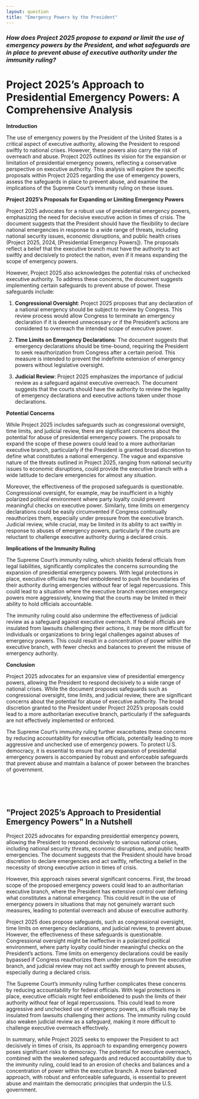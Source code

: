 ```yaml
---
layout: question
title: "Emergency Powers by the President"
---
```


### *How does Project 2025 propose to expand or limit the use of emergency powers by the President, and what safeguards are in place to prevent abuse of executive authority under the immunity ruling?*


# Project 2025’s Approach to Presidential Emergency Powers: A Comprehensive Analysis

**Introduction**

The use of emergency powers by the President of the United States is a critical aspect of executive authority, allowing the President to respond swiftly to national crises. However, these powers also carry the risk of overreach and abuse. Project 2025 outlines its vision for the expansion or limitation of presidential emergency powers, reflecting a conservative perspective on executive authority. This analysis will explore the specific proposals within Project 2025 regarding the use of emergency powers, assess the safeguards in place to prevent abuse, and examine the implications of the Supreme Court’s immunity ruling on these issues.

**Project 2025’s Proposals for Expanding or Limiting Emergency Powers**

Project 2025 advocates for a robust use of presidential emergency powers, emphasizing the need for decisive executive action in times of crisis. The document suggests that the President should have the flexibility to declare national emergencies in response to a wide range of threats, including national security issues, economic disruptions, and public health crises (Project 2025, 2024, [Presidential Emergency Powers]). The proposals reflect a belief that the executive branch must have the authority to act swiftly and decisively to protect the nation, even if it means expanding the scope of emergency powers.

However, Project 2025 also acknowledges the potential risks of unchecked executive authority. To address these concerns, the document suggests implementing certain safeguards to prevent abuse of power. These safeguards include:

1. **Congressional Oversight**: Project 2025 proposes that any declaration of a national emergency should be subject to review by Congress. This review process would allow Congress to terminate an emergency declaration if it is deemed unnecessary or if the President’s actions are considered to overreach the intended scope of executive power.

2. **Time Limits on Emergency Declarations**: The document suggests that emergency declarations should be time-bound, requiring the President to seek reauthorization from Congress after a certain period. This measure is intended to prevent the indefinite extension of emergency powers without legislative oversight.

3. **Judicial Review**: Project 2025 emphasizes the importance of judicial review as a safeguard against executive overreach. The document suggests that the courts should have the authority to review the legality of emergency declarations and executive actions taken under those declarations.

**Potential Concerns**

While Project 2025 includes safeguards such as congressional oversight, time limits, and judicial review, there are significant concerns about the potential for abuse of presidential emergency powers. The proposals to expand the scope of these powers could lead to a more authoritarian executive branch, particularly if the President is granted broad discretion to define what constitutes a national emergency. The vague and expansive nature of the threats outlined in Project 2025, ranging from national security issues to economic disruptions, could provide the executive branch with a wide latitude to declare emergencies for almost any situation.

Moreover, the effectiveness of the proposed safeguards is questionable. Congressional oversight, for example, may be insufficient in a highly polarized political environment where party loyalty could prevent meaningful checks on executive power. Similarly, time limits on emergency declarations could be easily circumvented if Congress continually reauthorizes them, especially under pressure from the executive branch. Judicial review, while crucial, may be limited in its ability to act swiftly in response to abuses of emergency powers, particularly if the courts are reluctant to challenge executive authority during a declared crisis.

**Implications of the Immunity Ruling**

The Supreme Court’s immunity ruling, which shields federal officials from legal liabilities, significantly complicates the concerns surrounding the expansion of presidential emergency powers. With legal protections in place, executive officials may feel emboldened to push the boundaries of their authority during emergencies without fear of legal repercussions. This could lead to a situation where the executive branch exercises emergency powers more aggressively, knowing that the courts may be limited in their ability to hold officials accountable.

The immunity ruling could also undermine the effectiveness of judicial review as a safeguard against executive overreach. If federal officials are insulated from lawsuits challenging their actions, it may be more difficult for individuals or organizations to bring legal challenges against abuses of emergency powers. This could result in a concentration of power within the executive branch, with fewer checks and balances to prevent the misuse of emergency authority.

**Conclusion**

Project 2025 advocates for an expansive view of presidential emergency powers, allowing the President to respond decisively to a wide range of national crises. While the document proposes safeguards such as congressional oversight, time limits, and judicial review, there are significant concerns about the potential for abuse of executive authority. The broad discretion granted to the President under Project 2025’s proposals could lead to a more authoritarian executive branch, particularly if the safeguards are not effectively implemented or enforced.

The Supreme Court’s immunity ruling further exacerbates these concerns by reducing accountability for executive officials, potentially leading to more aggressive and unchecked use of emergency powers. To protect U.S. democracy, it is essential to ensure that any expansion of presidential emergency powers is accompanied by robust and enforceable safeguards that prevent abuse and maintain a balance of power between the branches of government.

<br><br><br>

## <span id="nutshell">"Project 2025’s Approach to Presidential Emergency Powers" In a Nutshell</span>

Project 2025 advocates for expanding presidential emergency powers, allowing the President to respond decisively to various national crises, including national security threats, economic disruptions, and public health emergencies. The document suggests that the President should have broad discretion to declare emergencies and act swiftly, reflecting a belief in the necessity of strong executive action in times of crisis.

However, this approach raises several significant concerns. First, the broad scope of the proposed emergency powers could lead to an authoritarian executive branch, where the President has extensive control over defining what constitutes a national emergency. This could result in the use of emergency powers in situations that may not genuinely warrant such measures, leading to potential overreach and abuse of executive authority.

Project 2025 does propose safeguards, such as congressional oversight, time limits on emergency declarations, and judicial review, to prevent abuse. However, the effectiveness of these safeguards is questionable. Congressional oversight might be ineffective in a polarized political environment, where party loyalty could hinder meaningful checks on the President’s actions. Time limits on emergency declarations could be easily bypassed if Congress reauthorizes them under pressure from the executive branch, and judicial review may not act swiftly enough to prevent abuses, especially during a declared crisis.

The Supreme Court’s immunity ruling further complicates these concerns by reducing accountability for federal officials. With legal protections in place, executive officials might feel emboldened to push the limits of their authority without fear of legal repercussions. This could lead to more aggressive and unchecked use of emergency powers, as officials may be insulated from lawsuits challenging their actions. The immunity ruling could also weaken judicial review as a safeguard, making it more difficult to challenge executive overreach effectively.

In summary, while Project 2025 seeks to empower the President to act decisively in times of crisis, its approach to expanding emergency powers poses significant risks to democracy. The potential for executive overreach, combined with the weakened safeguards and reduced accountability due to the immunity ruling, could lead to an erosion of checks and balances and a concentration of power within the executive branch. A more balanced approach, with robust and enforceable safeguards, is essential to prevent abuse and maintain the democratic principles that underpin the U.S. government.
